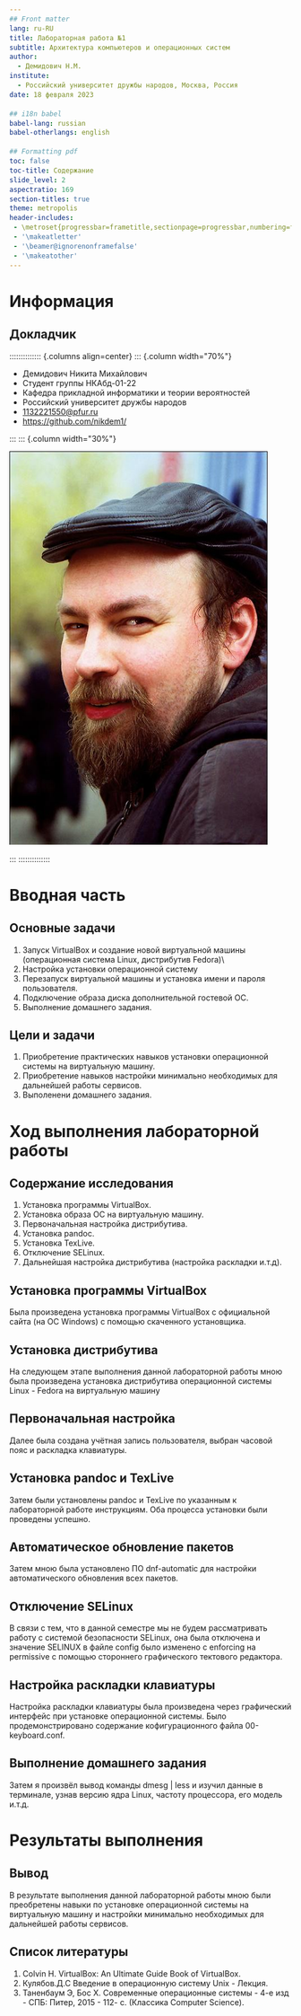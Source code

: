 ```yaml
---
## Front matter
lang: ru-RU
title: Лабораторная работа №1
subtitle: Архитектура компьютеров и операционных систем
author:
  - Демидович Н.М.
institute:
  - Российский университет дружбы народов, Москва, Россия
date: 18 февраля 2023

## i18n babel
babel-lang: russian
babel-otherlangs: english

## Formatting pdf
toc: false
toc-title: Содержание
slide_level: 2
aspectratio: 169
section-titles: true
theme: metropolis
header-includes:
 - \metroset{progressbar=frametitle,sectionpage=progressbar,numbering=fraction}
 - '\makeatletter'
 - '\beamer@ignorenonframefalse'
 - '\makeatother'
---
```


# Информация

## Докладчик

:::::::::::::: {.columns align=center}
::: {.column width="70%"}

  * Демидович Никита Михайлович
  * Студент группы НКАбд-01-22
  * Кафедра прикладной информатики и теории вероятностей
  * Российский университет дружбы народов
  * [1132221550@pfur.ru](mailto:1132221550@pfur.ru)
  * <https://github.com/nikdem1/>

:::
::: {.column width="30%"}

![](./image/kulyabov.jpg)

:::
::::::::::::::

# Вводная часть

## Основные задачи

1. Запуск VirtualBox и создание новой виртуальной машины
(операционная система Linux, дистрибутив Fedora)\
2. Настройка установки операционной систему 
3. Перезапуск виртуальной машины и установка имени и пароля
пользователя.
4. Подключение образа диска дополнительной гостевой ОС.
5. Выполнение домашнего задания.

## Цели и задачи

1. Приобретение практических навыков установки операционной системы на виртуальную машину.
2. Приобретение навыков настройки минимально необходимых для дальнейшей работы сервисов.
3. Выполенени домашнего задания.

# Ход выполнения лабораторной работы

## Содержание исследования

1. Установка программы VirtualBox.
2. Установка образа ОС на виртуальную машину.
3. Первоначальная настройка дистрибутива.
4. Установка pandoc.
5. Установка TexLive.
6. Отключение SELinux.
7. Дальнейшая настройка дистрибутива (настройка раскладки и.т.д).

## Установка программы VirtualBox

Была произведена установка программы VirtualBox с официальной сайта
(на ОС Windows) с помощью скаченного установщика.

## Установка дистрибутива

На следующем этапе выполнения данной лабораторной работы мною была
произведена установка дистрибутива операционной системы Linux - Fedora
на виртуальную машину

## Первоначальная настройка

Далее была создана учётная запись пользователя, выбран часовой пояс
и раскладка клавиатуры.

## Установка pandoc и TexLive

Затем были установлены pandoc и TexLive по указанным к лабораторной работе
инструкциям. Оба процесса установки были проведены успешно.

## Автоматическое обновление пакетов

Затем мною была установлено ПО dnf-automatic для настройки автоматического
обновления всех пакетов.

## Отключение SELinux

В связи с тем, что в данной семестре мы не будем рассматривать работу с
системой безопасности SELinux, она была отключена и значение SELINUX
в файле config было изменено с enforcing на permissive с помощью стороннего
графического тектового редактора.

## Настройка раскладки клавиатуры

Настройка раскладки клавиатуры была произведена через графический интерфейс 
при установке операционной системы. Было продемонстрировано содержание
кофигурационного файла 00-keyboard.conf.

## Выполнение домашнего задания

Затем я произвёл вывод команды dmesg | less и изучил данные в терминале,
узнав версию ядра Linux, частоту процессора, его модель и.т.д.

# Результаты выполнения

## Вывод

В результате выполнения данной лабораторной работы мною были преобретены
навыки по установке операционной системы на виртуальную машину и настройки
минимально необходимых для дальнейшей работы сервисов.

## Список литературы

1. Colvin H. VirtualBox: An Ultimate Guide Book of VirtualBox.
2. Кулябов.Д.С Введение в операционную систему Unix - Лекция.
3. Таненбаум Э, Бос Х. Современные операционные системы - 4-е изд -
СПБ: Питер, 2015 - 112- с. (Классика Computer Science).
